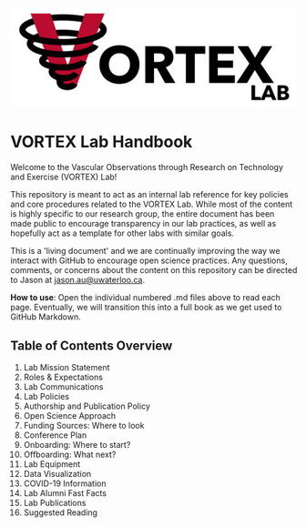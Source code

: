 <img src="/vortex_logo_crop_v2.png" alt="VORTEX logo"/>

# VORTEX Lab Handbook

Welcome to the Vascular Observations through Research on Technology and Exercise (VORTEX) Lab!

This repository is meant to act as an internal lab reference for key policies and core procedures related to the VORTEX Lab. While most of the content is highly specific to our research group, the entire document has been made public to encourage transparency in our lab practices, as well as hopefully act as a template for other labs with similar goals.

This is a 'living document' and we are continually improving the way we interact with GitHub to encourage open science practices. Any questions, comments, or concerns about the content on this repository can be directed to Jason at jason.au@uwaterloo.ca.

**How to use**: Open the individual numbered .md files above to read each page. Eventually, we will transition this into a full book as we get used to GitHub Markdown.

## Table of Contents Overview
1. Lab Mission Statement
2. Roles & Expectations
3. Lab Communications
4. Lab Policies
5. Authorship and Publication Policy
6. Open Science Approach
7. Funding Sources: Where to look
8. Conference Plan
9. Onboarding: Where to start?
10. Offboarding: What next?
11. Lab Equipment
12. Data Visualization
13. COVID-19 Information
14. Lab Alumni Fast Facts
15. Lab Publications
16. Suggested Reading
